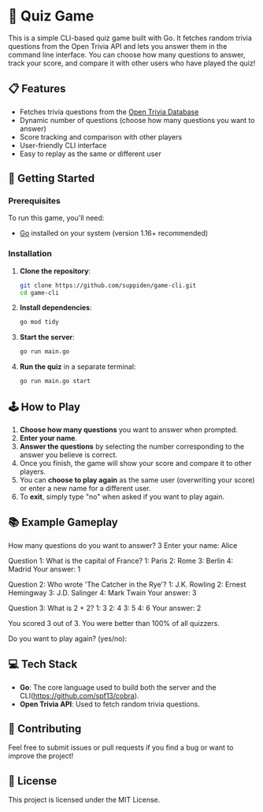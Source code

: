 # 🧠 Quiz Game

This is a simple CLI-based quiz game built with Go. It fetches random trivia questions from the Open Trivia API and lets you answer them in the command line interface. You can choose how many questions to answer, track your score, and compare it with other users who have played the quiz!

## 📋 Features
- Fetches trivia questions from the [Open Trivia Database](https://opentdb.com/)
- Dynamic number of questions (choose how many questions you want to answer)
- Score tracking and comparison with other players
- User-friendly CLI interface
- Easy to replay as the same or different user

## 🚀 Getting Started

### Prerequisites
To run this game, you'll need:
- [Go](https://golang.org/doc/install) installed on your system (version 1.16+ recommended)

### Installation
1. **Clone the repository**:
    ```bash
    git clone https://github.com/suppiden/game-cli.git
    cd game-cli
    ```

2. **Install dependencies**:
    ```bash
    go mod tidy
    ```

3. **Start the server**:
    ```bash
    go run main.go
    ```

4. **Run the quiz** in a separate terminal:
    ```bash
    go run main.go start
    ```

## 🕹 How to Play

1. **Choose how many questions** you want to answer when prompted.
2. **Enter your name**.
3. **Answer the questions** by selecting the number corresponding to the answer you believe is correct.
4. Once you finish, the game will show your score and compare it to other players.
5. You can **choose to play again** as the same user (overwriting your score) or enter a new name for a different user.
6. To **exit**, simply type "no" when asked if you want to play again.

## 📚 Example Gameplay


How many questions do you want to answer? 3 Enter your name: Alice

Question 1: What is the capital of France? 1: Paris 2: Rome 3: Berlin 4: Madrid Your answer: 1

Question 2: Who wrote 'The Catcher in the Rye'? 1: J.K. Rowling 2: Ernest Hemingway 3: J.D. Salinger 4: Mark Twain Your answer: 3

Question 3: What is 2 + 2? 1: 3 2: 4 3: 5 4: 6 Your answer: 2

You scored 3 out of 3. You were better than 100% of all quizzers.

Do you want to play again? (yes/no):


## 💻 Tech Stack
- **Go**: The core language used to build both the server and the CLI(https://github.com/spf13/cobra).
- **Open Trivia API**: Used to fetch random trivia questions.

## 🤝 Contributing
Feel free to submit issues or pull requests if you find a bug or want to improve the project!

## 📄 License
This project is licensed under the MIT License.



